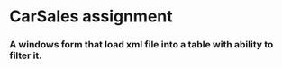 # CarSales assignment

### A windows form that load xml file into a table with ability to filter it.

